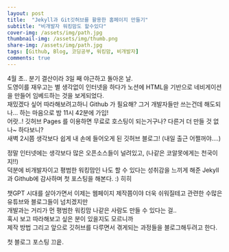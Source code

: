 ```yaml
---
layout: post
title:  "Jekyll과 Git깃허브를 활용한 홈페이지 만들기"
subtitle: "비개발자 워킹맘도 할수있다"
cover-img: /assets/img/path.jpg
thumbnail-img: /assets/img/thumb.png
share-img: /assets/img/path.jpg
tags: [Github, Blog, 코딩공부, 워킹맘, 비개발자]
comments: true
---
```


4월 초.. 분기 결산이라 3일 째 야근하고 돌아온 날.<br> 
도영이를 재우고는 별 생각없이 인터넷을 하다가 노션에 HTML을 기반으로 네비게이션을 만들어 임베드하는 것을 보게되었다. <br>
재밌겠다 싶어 따라해보려고하니 Github 가 필요해? 그거 개발자들만 쓰는건데 해도되나... 하는 마음으로 밤 11시 42분에 가입! <br>
어랏..! 깃허브 Pages 를 이용하면 무료로 호스팅이 되는거구나? 다른거 더 만들 것 없나~ 하다보니?<br> 
새벽 2시쯤 생각보다 쉽게 내 손에 들어오게 된 깃허브 블로그! (내일 출근 어쩔꺼야....) <br> 

정말 인터넷에는 생각보다 많은 오픈소스들이 널려있고, (나같은 코알못에게는 천국이지!!) <br> 
덕분에 비개발자이고 평범한 워킹맘인 나도 할 수 있다는 성취감을 느끼게 해준 Jekyll과 Github에 감사하며 첫 포스팅을 해본다. :) 히히 <br> 

챗GPT 시대를 살아가면서 이제는 웹페이지 제작쯤이야 더욱 쉬워질테고 관련한 수많은 유튜브와 블로그들이 넘치겠지만 <br>
개발과는 거리가 먼 평범한 워킹맘 나같은 사람도 만들 수 있다는 걸..<br>
혹시 보고 따라해보고 싶은 분이 있을지도 모르니까 <br>
제작 방법 그리고 앞으로 깃허브를 다루면서 겪게되는 과정들을 블로그해두려고 한다. <br>

첫 블로그 포스팅 끄읕. <br>

